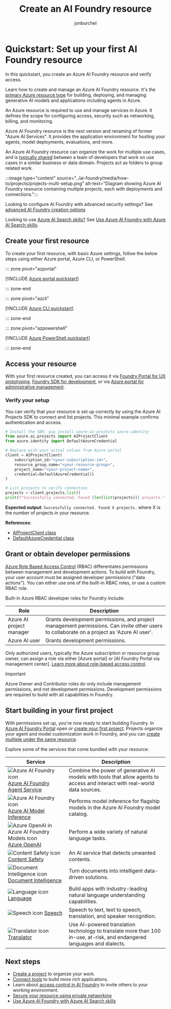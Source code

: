 ﻿---
title: Create an AI Foundry resource
titleSuffix: Azure AI services
description: Create and manage an AI Foundry resource.
author: jonburchel
ms.author: jburchel
ms.date: 10/07/2025
ms.service: azure-ai-services
ms.topic: quickstart
ms.custom:
  - devx-track-azurecli
  - devx-track-azurepowershell
  - build-2024
  - ignite-2024
  - build-2025
  - ai-assisted
ai-usage: ai-assisted
zone_pivot_groups: programming-languages-portal-cli-ps
---

# Quickstart: Set up your first AI Foundry resource

In this quickstart, you create an Azure AI Foundry resource and verify access.

Learn how to create and manage an Azure AI Foundry resource. It's the [primary Azure resource type](../ai-foundry/concepts/resource-types.md) for building, deploying, and managing generative AI models and applications including agents in Azure.

An Azure resource is required to use and manage services in Azure. It defines the scope for configuring access, security such as networking, billing, and monitoring. 

Azure AI Foundry resource is the next version and renaming of former "Azure AI Services". It provides the application environment for hosting your agents, model deployments, evaluations, and more.

An Azure AI Foundry resource can organize the work for multiple use cases, and is [typically shared](../ai-foundry/concepts/planning.md) between a team of developers that work on use cases in a similar business or data domain. Projects act as folders to group related work. 

:::image type="content" source="../ai-foundry/media/how-to/projects/projects-multi-setup.png" alt-text="Diagram showing Azure AI Foundry resource containing multiple projects, each with deployments and connections.":::

Looking to configure AI Foundry with advanced security settings? See [advanced AI Foundry creation options](../ai-foundry/how-to/create-resource-template.md)

Looking to use [Azure AI Search skills?](../search/tutorial-skillset.md) See [Use Azure AI Foundry with Azure AI Search skills](multi-services-resource-search-skills.md).

## Create your first resource

To create your first resource, with basic Azure settings, follow the below steps using either Azure portal, Azure CLI, or PowerShell.

::: zone pivot="azportal"

[!INCLUDE [Azure portal quickstart](includes/quickstarts/management-azportal.md)]

::: zone-end

::: zone pivot="azcli"

[!INCLUDE [Azure CLI quickstart](includes/quickstarts/management-azcli.md)]

::: zone-end

::: zone pivot="azpowershell"

[!INCLUDE [Azure PowerShell quickstart](includes/quickstarts/management-azpowershell.md)]

::: zone-end

## Access your resource

With your first resource created, you can access it via [Foundry Portal for UX prototyping](https://ai.azure.com/), [Foundry SDK for development](), or via [Azure portal for administrative management](https://portal.azure.com).

### Verify your setup

You can verify that your resource is set up correctly by using the Azure AI Projects SDK to connect and list projects. This minimal example confirms authentication and access.

```python
# Install the SDK: pip install azure-ai-projects azure-identity
from azure.ai.projects import AIProjectClient
from azure.identity import DefaultAzureCredential

# Replace with your actual values from Azure portal
client = AIProjectClient(
    subscription_id="<your-subscription-id>",
    resource_group_name="<your-resource-group>",
    project_name="<your-project-name>",
    credential=DefaultAzureCredential()
)

# List projects to verify connection
projects = client.projects.list()
print(f"Successfully connected. Found {len(list(projects))} projects.")
```

**Expected output**: `Successfully connected. Found X projects.` where X is the number of projects in your resource.

**References**:
- [AIProjectClient class](/python/api/azure-ai-projects/azure.ai.projects.aiprojectclient)
- [DefaultAzureCredential class](/python/api/azure-identity/azure.identity.defaultazurecredential)

## Grant or obtain developer permissions

[Azure Role Based Access Control](/azure/role-based-access-control/resource-provider-operations) (RBAC) differentiates permissions between management and development actions. To build with Foundry, your user account must be assigned developer permissions ("data actions"). You can either use one of the built-in RBAC roles, or use a custom RBAC role.

Built-in Azure RBAC developer roles for Foundry include:

|Role|Description|
|---|---|
|Azure AI project manager|Grants development permissions, and project management permissions. Can invite other users to collaborate on a project as 'Azure AI user'.|
|Azure AI user|Grants development permissions.|

Only authorized users, typically the Azure subscription or resource group owner, can assign a role via either [Azure portal] or [AI Foundry Portal via management center]. [Learn more about role-based access control](../ai-foundry/concepts/rbac-azure-ai-foundry.md).

> [!IMPORTANT]
> Azure Owner and Contributor roles do only include management permissions, and not development permissions. Development permissions are required to build with all capabilities in Foundry.

## Start building in your first project

With permissions set up, you're now ready to start building Foundry. In [Azure AI Foundry Portal](https://ai.azure.com/) open or [create your first project](../ai-foundry/how-to/create-projects.md). Projects organize your agent and model customization work in Foundry, and you can [create multiple under the same resource](../ai-foundry/how-to/create-projects.md#create-multiple).

Explore some of the services that come bundled with your resource:

| Service | Description | 
| --- | --- | 
| ![Azure AI Foundry icon](~/reusable-content/ce-skilling/azure/media/ai-services/ai-foundry.svg) [Azure AI Foundry Agent Service](./agents/index.yml) | Combine the power of generative AI models with tools that allow agents to access and interact with real-world data sources. |
| ![Azure AI Foundry icon](~/reusable-content/ce-skilling/azure/media/ai-services/ai-foundry.svg) [Azure AI Model Inference](../ai-foundry/model-inference/index.yml) | Performs model inference for flagship models in the Azure AI Foundry model catalog. |
| ![Azure OpenAI in Azure AI Foundry Models icon](~/reusable-content/ce-skilling/azure/media/ai-services/azure-openai.svg) [Azure OpenAI](../ai-foundry/openai/index.yml) | Perform a wide variety of natural language tasks. | 
| ![Content Safety icon](~/reusable-content/ce-skilling/azure/media/ai-services/content-safety.svg) [Content Safety](./content-safety/index.yml) | An AI service that detects unwanted contents. | 
| ![Document Intelligence icon](~/reusable-content/ce-skilling/azure/media/ai-services/document-intelligence.svg) [Document Intelligence](./document-intelligence/index.yml) | Turn documents into intelligent data-driven solutions. |
| ![Language icon](~/reusable-content/ce-skilling/azure/media/ai-services/language.svg) [Language](./language-service/index.yml) | Build apps with industry-leading natural language understanding capabilities. |
| ![Speech icon](~/reusable-content/ce-skilling/azure/media/ai-services/speech.svg) [Speech](./speech-service/index.yml) | Speech to text, text to speech, translation, and speaker recognition. |
| ![Translator icon](~/reusable-content/ce-skilling/azure/media/ai-services/translator.svg) [Translator](./translator/index.yml) | Use AI-powered translation technology to translate more than 100 in-use, at-risk, and endangered languages and dialects. | 

## Next steps

- [Create a project](../ai-foundry/how-to/create-projects.md) to organize your work.
- [Connect tools](../ai-foundry/how-to/connections-add.md) to build more rich applications.
- Learn about [access control in AI Foundry](../ai-foundry/concepts/rbac-azure-ai-foundry.md) to invite others to your working environment.
- [Secure your resource using private networking](../ai-foundry/how-to/configure-private-link.md)
- [Use Azure AI Foundry with Azure AI Search skills](multi-services-resource-search-skills.md)
